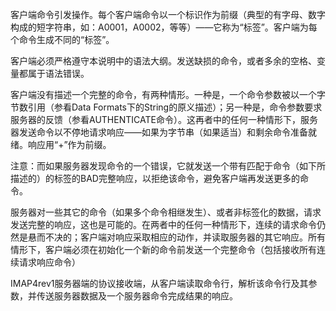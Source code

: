 
客户端命令引发操作。每个客户端命令以一个标识作为前缀（典型的有字母、数字构成的短字符串，如：A0001，A0002，等等）――它称为“标签”。客户端为每个命令生成不同的“标签”。

客户端必须严格遵守本说明中的语法大纲。发送缺损的命令，或者多余的空格、变量都属于语法错误。

客户端没有描述一个完整的命令，有两种情形。一种是，一个命令参数被以一个字节数引用（参看Data Formats下的String的原义描述）；另一种是，命令参数要求服务器的反馈（参看AUTHENTICATE命令）。这再者中的任何一种情形下，服务器发送命令以不停地请求响应――如果为字节串（如果适当）和剩余命令准备就绪。响应用“+”作为前缀。

注意：而如果服务器发现命令的一个错误，它就发送一个带有匹配于命令（如下所描述的）的标签的BAD完整响应，以拒绝该命令，避免客户端再发送更多的命令。

服务器对一些其它的命令（如果多个命令相继发生）、或者非标签化的数据，请求发送完整的响应，这也是可能的。在两者中的任何一种情形下，连续的请求命令仍然是悬而不决的；客户端对响应采取相应的动作，并读取服务器的其它响应。所有情形下，客户端必须在初始化一个新的命令前发送一个完整命令（包括接收所有连续请求响应命令）

IMAP4rev1服务器端的协议接收端，从客户端读取命令行，解析该命令行及其参数，并传送服务器数据及一个服务器命令完成结果的响应。